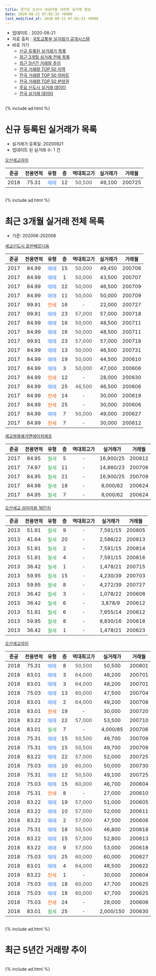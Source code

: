 ```yaml
---
title: 경기도 오산시 내삼미동 아파트 실거래 정보
date: 2020-08-21 07:02:33 +0900
last_modified_at: 2020-08-21 07:02:33 +0900
---
```


* 업데이트 : 2020-08-21
* 자료 출처 : [국토교통부 실거래가 공개시스템](http://rt.molit.go.kr)
* 바로 가기
    * [신규 등록된 실거래가 목록](#신규-등록된-실거래가-목록)
    * [최근 3개월 실거래 전체 목록](#최근-3개월-실거래-전체-목록)
    * [최근 5년간 거래량 추이](#최근-5년간-거래량-추이)
    * [전국 거래량 TOP 50 지역](https://inasie.github.io/apt-trade-info/최근-3개월-전국에서-가장-거래가-많이-발생한-지역)
    * [전국 거래량 TOP 50 아파트](https://inasie.github.io/apt-trade-info/최근-3개월-전국에서-가장-거래가-많이-발생한-아파트)
    * [전국 거래량 TOP 50 분양권](https://inasie.github.io/apt-trade-info/최근-3개월-전국에서-가장-거래가-많이-발생한-분양권)
    * [주요 신도시 실거래 데이터](https://inasie.github.io/apt-trade-info/주요-신도시)
    * [전국 실거래 데이터](https://inasie.github.io/apt-trade-info/전국)
<br>
{% include ad.html %}
<br>

# 신규 등록된 실거래가 목록
* 실거래가 등록일: 20200821
* 업데이트 된 실거래 수: 1 건


[오산세교자이](https://search.naver.com/search.naver?query=%EA%B2%BD%EA%B8%B0%EB%8F%84+%EC%98%A4%EC%82%B0%EC%8B%9C+%EB%82%B4%EC%82%BC%EB%AF%B8%EB%8F%99+%EC%98%A4%EC%82%B0%EC%84%B8%EA%B5%90%EC%9E%90%EC%9D%B4)

|준공|전용면적|유형|층|역대최고가|실거래가|거래월|
|:---:|:---:|:---:|:---:|:---:|:---:|:---:|
|2018|75.31|<span style="color:#4285f3">매매</span>|12|<span style="color:#444444">50,500</span>|49,100|200725|


<br>
{% include ad.html %}
<br>

# 최근 3개월 실거래 전체 목록
* 기준: 202006-202008


[세교신도시 호반베르디움](https://search.naver.com/search.naver?query=%EA%B2%BD%EA%B8%B0%EB%8F%84+%EC%98%A4%EC%82%B0%EC%8B%9C+%EB%82%B4%EC%82%BC%EB%AF%B8%EB%8F%99+%EC%84%B8%EA%B5%90%EC%8B%A0%EB%8F%84%EC%8B%9C+%ED%98%B8%EB%B0%98%EB%B2%A0%EB%A5%B4%EB%94%94%EC%9B%80)

|준공|전용면적|유형|층|역대최고가|실거래가|거래월|
|:---:|:---:|:---:|:---:|:---:|:---:|:---:|
|2017|84.99|<span style="color:#4285f3">매매</span>|15|<span style="color:#444444">50,000</span>|49,450|200706|
|2017|84.99|<span style="color:#4285f3">매매</span>|1|<span style="color:#444444">50,000</span>|43,500|200707|
|2017|84.99|<span style="color:#4285f3">매매</span>|22|<span style="color:#444444">50,000</span>|46,500|200709|
|2017|84.99|<span style="color:#4285f3">매매</span>|11|<span style="color:#444444">50,000</span>|50,000|200709|
|2017|99.91|<span style="color:#ff5a00">전세</span>|16|<span style="color:#444444">-</span>|22,000|200727|
|2017|99.91|<span style="color:#4285f3">매매</span>|23|<span style="color:#444444">57,000</span>|57,000|200718|
|2017|84.99|<span style="color:#4285f3">매매</span>|16|<span style="color:#444444">50,000</span>|48,500|200711|
|2017|84.99|<span style="color:#4285f3">매매</span>|16|<span style="color:#444444">50,000</span>|48,500|200711|
|2017|99.91|<span style="color:#4285f3">매매</span>|23|<span style="color:#444444">57,000</span>|57,000|200718|
|2017|84.99|<span style="color:#4285f3">매매</span>|13|<span style="color:#444444">50,000</span>|46,500|200731|
|2017|84.99|<span style="color:#4285f3">매매</span>|19|<span style="color:#444444">50,000</span>|44,500|200610|
|2017|84.99|<span style="color:#4285f3">매매</span>|3|<span style="color:#444444">50,000</span>|47,000|200606|
|2017|84.99|<span style="color:#ff5a00">전세</span>|12|<span style="color:#444444">-</span>|28,000|200630|
|2017|84.99|<span style="color:#4285f3">매매</span>|25|<span style="color:#444444">46,500</span>|46,500|200606|
|2017|84.99|<span style="color:#ff5a00">전세</span>|14|<span style="color:#444444">-</span>|30,000|200619|
|2017|84.99|<span style="color:#ff5a00">전세</span>|25|<span style="color:#444444">-</span>|30,000|200606|
|2017|84.99|<span style="color:#4285f3">매매</span>|7|<span style="color:#444444">50,000</span>|49,000|200627|
|2017|84.99|<span style="color:#ff5a00">전세</span>|7|<span style="color:#444444">-</span>|30,000|200612|

[세교쌍용예가엔에이치에프](https://search.naver.com/search.naver?query=%EA%B2%BD%EA%B8%B0%EB%8F%84+%EC%98%A4%EC%82%B0%EC%8B%9C+%EB%82%B4%EC%82%BC%EB%AF%B8%EB%8F%99+%EC%84%B8%EA%B5%90%EC%8C%8D%EC%9A%A9%EC%98%88%EA%B0%80%EC%97%94%EC%97%90%EC%9D%B4%EC%B9%98%EC%97%90%ED%94%84)

|준공|전용면적|유형|층|역대최고가|실거래가|거래월|
|:---:|:---:|:---:|:---:|:---:|:---:|:---:|
|2017|84.95|<span style="color:#34a853">월세</span>|5|<span style="color:#444444">-</span>|16,900/25|200812|
|2017|74.97|<span style="color:#34a853">월세</span>|11|<span style="color:#444444">-</span>|14,860/23|200706|
|2017|84.95|<span style="color:#34a853">월세</span>|21|<span style="color:#444444">-</span>|16,900/25|200709|
|2017|84.98|<span style="color:#34a853">월세</span>|18|<span style="color:#444444">-</span>|8,000/62|200624|
|2017|84.95|<span style="color:#34a853">월세</span>|7|<span style="color:#444444">-</span>|8,000/62|200624|

[오산세교 삼미마을 16단지](https://search.naver.com/search.naver?query=%EA%B2%BD%EA%B8%B0%EB%8F%84+%EC%98%A4%EC%82%B0%EC%8B%9C+%EB%82%B4%EC%82%BC%EB%AF%B8%EB%8F%99+%EC%98%A4%EC%82%B0%EC%84%B8%EA%B5%90+%EC%82%BC%EB%AF%B8%EB%A7%88%EC%9D%84+16%EB%8B%A8%EC%A7%80)

|준공|전용면적|유형|층|역대최고가|실거래가|거래월|
|:---:|:---:|:---:|:---:|:---:|:---:|:---:|
|2013|51.91|<span style="color:#34a853">월세</span>|9|<span style="color:#444444">-</span>|7,591/15|200805|
|2013|41.64|<span style="color:#34a853">월세</span>|20|<span style="color:#444444">-</span>|2,586/22|200813|
|2013|51.91|<span style="color:#34a853">월세</span>|2|<span style="color:#444444">-</span>|7,591/15|200814|
|2013|51.91|<span style="color:#34a853">월세</span>|4|<span style="color:#444444">-</span>|7,591/15|200816|
|2013|36.42|<span style="color:#34a853">월세</span>|1|<span style="color:#444444">-</span>|1,478/21|200715|
|2013|59.95|<span style="color:#34a853">월세</span>|15|<span style="color:#444444">-</span>|4,230/39|200703|
|2013|59.95|<span style="color:#34a853">월세</span>|8|<span style="color:#444444">-</span>|4,272/39|200727|
|2013|36.42|<span style="color:#34a853">월세</span>|3|<span style="color:#444444">-</span>|1,078/22|200608|
|2013|36.42|<span style="color:#34a853">월세</span>|6|<span style="color:#444444">-</span>|3,878/9|200612|
|2013|51.91|<span style="color:#34a853">월세</span>|6|<span style="color:#444444">-</span>|7,655/14|200612|
|2013|59.95|<span style="color:#34a853">월세</span>|8|<span style="color:#444444">-</span>|8,830/16|200618|
|2013|36.42|<span style="color:#34a853">월세</span>|1|<span style="color:#444444">-</span>|1,478/21|200623|

[오산세교자이](https://search.naver.com/search.naver?query=%EA%B2%BD%EA%B8%B0%EB%8F%84+%EC%98%A4%EC%82%B0%EC%8B%9C+%EB%82%B4%EC%82%BC%EB%AF%B8%EB%8F%99+%EC%98%A4%EC%82%B0%EC%84%B8%EA%B5%90%EC%9E%90%EC%9D%B4)

|준공|전용면적|유형|층|역대최고가|실거래가|거래월|
|:---:|:---:|:---:|:---:|:---:|:---:|:---:|
|2018|75.31|<span style="color:#4285f3">매매</span>|8|<span style="color:#444444">50,500</span>|50,500|200801|
|2018|83.01|<span style="color:#4285f3">매매</span>|3|<span style="color:#444444">64,000</span>|48,200|200701|
|2018|83.01|<span style="color:#4285f3">매매</span>|3|<span style="color:#444444">64,000</span>|48,200|200701|
|2018|75.03|<span style="color:#4285f3">매매</span>|13|<span style="color:#444444">60,000</span>|47,500|200704|
|2018|83.01|<span style="color:#4285f3">매매</span>|2|<span style="color:#444444">64,000</span>|49,200|200708|
|2018|83.01|<span style="color:#ff5a00">전세</span>|19|<span style="color:#444444">-</span>|30,000|200720|
|2018|83.22|<span style="color:#4285f3">매매</span>|22|<span style="color:#444444">57,000</span>|53,500|200710|
|2018|83.01|<span style="color:#34a853">월세</span>|7|<span style="color:#444444">-</span>|4,000/85|200706|
|2018|75.31|<span style="color:#4285f3">매매</span>|15|<span style="color:#444444">50,500</span>|49,700|200709|
|2018|75.31|<span style="color:#4285f3">매매</span>|15|<span style="color:#444444">50,500</span>|49,700|200709|
|2018|83.22|<span style="color:#4285f3">매매</span>|22|<span style="color:#444444">57,000</span>|52,000|200725|
|2018|75.03|<span style="color:#4285f3">매매</span>|10|<span style="color:#444444">60,000</span>|50,000|200730|
|2018|75.31|<span style="color:#4285f3">매매</span>|12|<span style="color:#444444">50,500</span>|49,100|200725|
|2018|75.03|<span style="color:#4285f3">매매</span>|15|<span style="color:#444444">60,000</span>|46,700|200604|
|2018|75.31|<span style="color:#ff5a00">전세</span>|8|<span style="color:#444444">-</span>|27,000|200610|
|2018|83.22|<span style="color:#4285f3">매매</span>|19|<span style="color:#444444">57,000</span>|51,000|200605|
|2018|83.22|<span style="color:#4285f3">매매</span>|10|<span style="color:#444444">57,000</span>|52,000|200611|
|2018|83.22|<span style="color:#4285f3">매매</span>|2|<span style="color:#444444">57,000</span>|47,500|200606|
|2018|75.31|<span style="color:#4285f3">매매</span>|18|<span style="color:#444444">50,500</span>|46,800|200618|
|2018|83.22|<span style="color:#4285f3">매매</span>|15|<span style="color:#444444">57,000</span>|52,800|200613|
|2018|83.22|<span style="color:#4285f3">매매</span>|9|<span style="color:#444444">57,000</span>|53,000|200618|
|2018|75.03|<span style="color:#4285f3">매매</span>|25|<span style="color:#444444">60,000</span>|60,000|200627|
|2018|83.01|<span style="color:#4285f3">매매</span>|4|<span style="color:#444444">64,000</span>|48,500|200622|
|2018|83.22|<span style="color:#ff5a00">전세</span>|1|<span style="color:#444444">-</span>|30,000|200604|
|2018|75.03|<span style="color:#4285f3">매매</span>|18|<span style="color:#444444">60,000</span>|47,700|200625|
|2018|75.03|<span style="color:#4285f3">매매</span>|18|<span style="color:#444444">60,000</span>|47,700|200625|
|2018|75.03|<span style="color:#ff5a00">전세</span>|24|<span style="color:#444444">-</span>|28,000|200606|
|2018|83.01|<span style="color:#34a853">월세</span>|25|<span style="color:#444444">-</span>|2,000/150|200630|


<br>
{% include ad.html %}
<br>

# 최근 5년간 거래량 추이


<div style="width:100%;">
    <canvas id="deal_progress" height="200"></canvas>
</div>

<script>
new Chart(document.getElementById("deal_progress"), {
    type: 'line',
    data: {
        labels: ['201508','201509','201510','201511','201512','201601','201602','201603','201604','201605','201606','201607','201608','201609','201610','201611','201612','201701','201702','201703','201704','201705','201706','201707','201708','201709','201710','201711','201712','201801','201802','201803','201804','201805','201806','201807','201808','201809','201810','201811','201812','201901','201902','201903','201904','201905','201906','201907','201908','201909','201910','201911','201912','202001','202002','202003','202004','202005','202006','202007','202008'],
        datasets: [{
            label: '매매',
            pointRadius: 1,
            data: [0, 0, 0, 0, 0, 0, 0, 0, 0, 0, 0, 0, 0, 0, 0, 0, 0, 6, 4, 9, 2, 1, 0, 1, 0, 1, 0, 1, 3, 22, 25, 29, 18, 16, 8, 5, 6, 5, 6, 5, 1, 7, 1, 9, 2, 9, 6, 9, 8, 8, 7, 19, 19, 50, 27, 10, 5, 7, 15, 19, 1],
            borderColor: "rgba(255, 201, 14, 1)",
            backgroundColor: "rgba(255, 201, 14, 0.5)",
            fill: false,
            lineTension: 0
        },{
            label: '전월세',
            pointRadius: 1,
            data: [2, 1, 0, 0, 3, 0, 34, 2, 0, 1, 1, 0, 1, 5, 6, 2, 1, 9, 7, 7, 6, 5, 5, 34, 73, 46, 9, 11, 10, 23, 37, 25, 20, 5, 11, 8, 10, 6, 7, 8, 11, 23, 11, 8, 9, 4, 9, 6, 23, 269, 11, 17, 22, 17, 75, 27, 15, 15, 15, 8, 5],
            borderColor: "rgba(0, 141, 185, 1)",
            backgroundColor: "rgba(0, 141, 185, 0.5)",
            fill: false,
            lineTension: 0
        }
        ]
    },
    options: {
        responsive: true,
        title: {
            display: false
        },
        tooltips: {
            mode: 'index',
            intersect: false
        },
        hover: {
            mode: 'nearest',
            intersect: true
        },
        scales: {
            xAxes: [{
                display: true,
                scaleLabel: {
                    display: true,
                    labelString: '년/월'
                }
            }],
            yAxes: [{
                display: true,
                ticks: {
                    suggestedMin: 0,
                },
                scaleLabel: {
                    display: true,
                    labelString: '실거래 수'
                }
            }]
        }
    }
});

</script>


<br>
{% include ad.html %}
<br>

